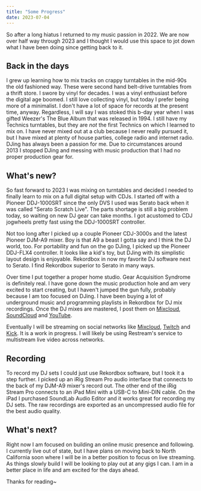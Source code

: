 ```yaml
---
title: "Some Progress"
date: 2023-07-04
---
```

So after a long hiatus I returned to my music passion in 2022. We are now over half way through 2023 and I thought I would use this space to jot down what I have been doing since getting back to it.

## Back in the days
I grew up learning how to mix tracks on crappy turntables in the mid-90s the old fashioned way. These were second hand belt-drive turntables from a thrift store. I swore by vinyl for decades. I was a vinyl enthusiast before the digital age boomed. I still love collecting vinyl, but today I prefer being more of a minimalist. I don't have a lot of space for records at the present time, anyway. Regardless, I will say I was stoked this b-day year when I was gifted Weezer's The Blue Album that was released in 1994. I still have my Technics turntables, but they are _not_ the first Technics on which I learned to mix on. I have never mixed out at a club because I never really pursued it, but I have mixed at plenty of house parties, college radio and internet radio. DJing has always been a passion for me. Due to circumstances around 2013 I stopped DJing and messing with music production that I had no proper production gear for.

## What's new?
So fast forward to 2023 I was mixing on turntables and decided I needed to finally learn to mix on a full digital setup with CDJs. I started off with a Pioneer DDJ-1000SRT since the only DVS I used was Serato back when it was called "Serato Scratch Live". The parts shortage is still a big problem today, so waiting on new DJ gear can take months. I got acustomed to CDJ jogwheels pretty fast using the DDJ-1000SRT controller. 

Not too long after I picked up a couple Pioneer CDJ-3000s and the latest Pioneer DJM-A9 mixer. Boy is that A9 a beast I gotta say and I think the DJ world, too. For portability and fun on the go DJing, I picked up the Pioneer DDJ-FLX4 controller. It looks like a kid's toy, but DJing with its simplistic layout design is enjoyable. Rekordbox in now my favorite DJ software next to Serato. I find Rekordbox superior to Serato in many ways.

Over time I put together a proper home studio. Gear Acquisition Syndrome is definitely real. I have gone down the music production hole and am very excited to start creating, but I haven't jumped the gun fully, probably because I am too focused on DJing. I have been buying a lot of underground music and programming playlists in Rekordbox for DJ mix recordings. Once the DJ mixes are mastered, I post them on [Mixcloud](https://www.mixcloud.com/akindamix/), [SoundCloud](https://soundcloud.com/aksf) and [YouTube](https://www.youtube.com/@mixingunderground).

Eventually I will be streaming on social networks like [Mixcloud](https://www.mixcloud.com/akindamix/), [Twitch](https://www.twitch.tv/akunderground) and [Kick](https://kick.com/akunderground). It is a work in progress. I will likely be using Restream's service to multistream live video across networks.

## Recording
To record my DJ sets I could just use Rekordbox software, but I took it a step further. I picked up an iRig Stream Pro audio interface that connects to the back of my DJM-A9 mixer's record out. The other end of the iRig Stream Pro connects to an iPad Mini with a USB-C to Mini-DIN cable. On the iPad I purchased SoundLab Audio Editor and it works great for recording my DJ sets. The raw recordings are exported as an uncompressed audio file for the best audio quality.

## What's next?
Right now I am focused on building an online music presence and following. I currently live out of state, but I have plans on moving back to North California soon where I will be in a better position to focus on live streaming. As things slowly build I will be looking to play out at any gigs I can. I am in a better place in life and am excited for the days ahead.

Thanks for reading~
